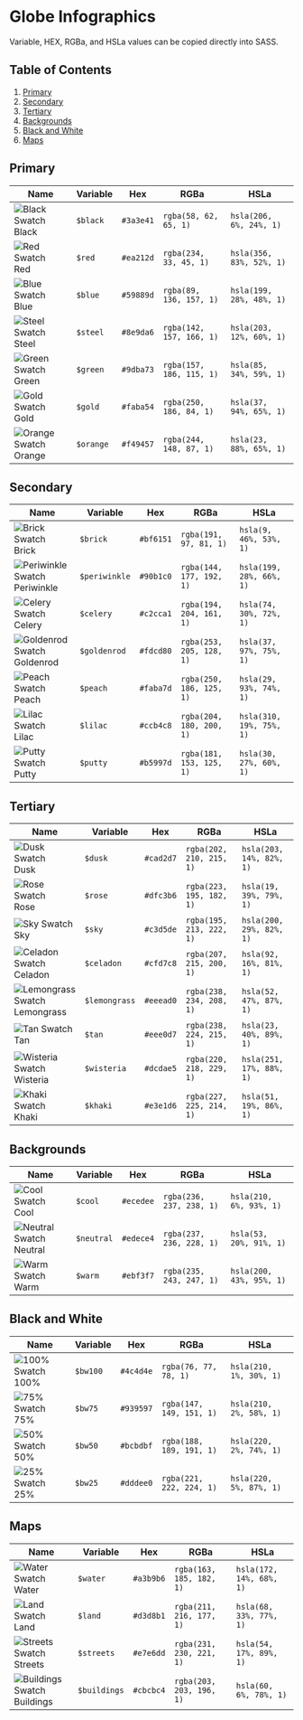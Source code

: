 # Globe Infographics

Variable, HEX, RGBa, and HSLa values can be copied directly into SASS.


## Table of Contents
1. [Primary](#primary)
3. [Secondary](#secondary)
4. [Tertiary](#tertiary)
5. [Backgrounds](#backgrounds)
6. [Black and White](#black-and-white)
7. [Maps](#maps)


## Primary

| Name                                                    | Variable  | Hex       | RGBa                     | HSLa                     |
| ------------------------------------------------------- | --------- | --------- | ------------------------ | ------------------------ |
| ![Black Swatch](http://i.imgur.com/o4kbdJr.png) Black   | `$black`  | `#3a3e41` | `rgba(58, 62, 65, 1)`    | `hsla(206, 6%, 24%, 1)`  |
| ![Red Swatch](http://i.imgur.com/gQYmXMS.png) Red       | `$red`    | `#ea212d` | `rgba(234, 33, 45, 1)`   | `hsla(356, 83%, 52%, 1)` |
| ![Blue Swatch](http://i.imgur.com/R2Up7UG.png) Blue     | `$blue`   | `#59889d` | `rgba(89, 136, 157, 1)`  | `hsla(199, 28%, 48%, 1)` |
| ![Steel Swatch](http://i.imgur.com/xioCkal.png) Steel   | `$steel`  | `#8e9da6` | `rgba(142, 157, 166, 1)` | `hsla(203, 12%, 60%, 1)` |
| ![Green Swatch](http://i.imgur.com/evDWKEZ.png) Green   | `$green`  | `#9dba73` | `rgba(157, 186, 115, 1)` | `hsla(85, 34%, 59%, 1)`  |
| ![Gold Swatch](http://i.imgur.com/Ud1S2eb.png) Gold     | `$gold`   | `#faba54` | `rgba(250, 186, 84, 1)`  | `hsla(37, 94%, 65%, 1)`  |
| ![Orange Swatch](http://i.imgur.com/T2UCXO5.png) Orange | `$orange` | `#f49457` | `rgba(244, 148, 87, 1)`  | `hsla(23, 88%, 65%, 1)`  |


## Secondary

| Name                                                            | Variable      | Hex       | RGBa                     | HSLa                     |
| --------------------------------------------------------------- | ------------- | --------- | ------------------------ | ------------------------ |
| ![Brick Swatch](http://i.imgur.com/FgjFqqa.png) Brick           | `$brick`      | `#bf6151` | `rgba(191, 97, 81, 1)`   | `hsla(9, 46%, 53%, 1)`   |
| ![Periwinkle Swatch](http://i.imgur.com/yfWNGtO.png) Periwinkle | `$periwinkle` | `#90b1c0` | `rgba(144, 177, 192, 1)` | `hsla(199, 28%, 66%, 1)` |
| ![Celery Swatch](http://i.imgur.com/DZyuyTg.png) Celery         | `$celery`     | `#c2cca1` | `rgba(194, 204, 161, 1)` | `hsla(74, 30%, 72%, 1)`  |
| ![Goldenrod Swatch](http://i.imgur.com/cuZIDJV.png) Goldenrod   | `$goldenrod`  | `#fdcd80` | `rgba(253, 205, 128, 1)` | `hsla(37, 97%, 75%, 1)`  |
| ![Peach Swatch](http://i.imgur.com/QoYeOdi.png) Peach           | `$peach`      | `#faba7d` | `rgba(250, 186, 125, 1)` | `hsla(29, 93%, 74%, 1)`  |
| ![Lilac Swatch](http://i.imgur.com/1wgCktU.png) Lilac           | `$lilac`      | `#ccb4c8` | `rgba(204, 180, 200, 1)` | `hsla(310, 19%, 75%, 1)` |
| ![Putty Swatch](http://i.imgur.com/xlpruAm.png) Putty           | `$putty`      | `#b5997d` | `rgba(181, 153, 125, 1)` | `hsla(30, 27%, 60%, 1)`  |


## Tertiary

| Name                                                            | Variable       | Hex       | RGBa                     | HSLa                     |
| --------------------------------------------------------------- | -------------- | --------- | ------------------------ | ------------------------ |
| ![Dusk Swatch](http://i.imgur.com/6Q0PeU1.png) Dusk             | `$dusk`        | `#cad2d7` | `rgba(202, 210, 215, 1)` | `hsla(203, 14%, 82%, 1)` |
| ![Rose Swatch](http://i.imgur.com/DIkazAY.png) Rose             | `$rose`        | `#dfc3b6` | `rgba(223, 195, 182, 1)` | `hsla(19, 39%, 79%, 1)`  |
| ![Sky Swatch](http://i.imgur.com/fnqKwZK.png) Sky               | `$sky`         | `#c3d5de` | `rgba(195, 213, 222, 1)` | `hsla(200, 29%, 82%, 1)` |
| ![Celadon Swatch](http://i.imgur.com/GvLdnsH.png) Celadon       | `$celadon`     | `#cfd7c8` | `rgba(207, 215, 200, 1)` | `hsla(92, 16%, 81%, 1)`  |
| ![Lemongrass Swatch](http://i.imgur.com/X46WVCf.png) Lemongrass | `$lemongrass`  | `#eeead0` | `rgba(238, 234, 208, 1)` | `hsla(52, 47%, 87%, 1)`  |
| ![Tan Swatch](http://i.imgur.com/YTividH.png) Tan               | `$tan`         | `#eee0d7` | `rgba(238, 224, 215, 1)` | `hsla(23, 40%, 89%, 1)`  |
| ![Wisteria Swatch](http://i.imgur.com/lfvqvNT.png) Wisteria     | `$wisteria`    | `#dcdae5` | `rgba(220, 218, 229, 1)` | `hsla(251, 17%, 88%, 1)` |
| ![Khaki Swatch](http://i.imgur.com/0f15a22.png) Khaki           | `$khaki`       | `#e3e1d6` | `rgba(227, 225, 214, 1)` | `hsla(51, 19%, 86%, 1)`  |


## Backgrounds

| Name                                                      | Variable   | Hex       | RGBa                     | HSLa                     |
| --------------------------------------------------------- | ---------- | --------- | ------------------------ | ------------------------ |
| ![Cool Swatch](http://i.imgur.com/Y9TmAah.png) Cool       | `$cool`    | `#ecedee` | `rgba(236, 237, 238, 1)` | `hsla(210, 6%, 93%, 1)`  |
| ![Neutral Swatch](http://i.imgur.com/BHz2eOg.png) Neutral | `$neutral` | `#edece4` | `rgba(237, 236, 228, 1)` | `hsla(53, 20%, 91%, 1)`  |
| ![Warm Swatch](http://i.imgur.com/tfMlotK.png) Warm       | `$warm`    | `#ebf3f7` | `rgba(235, 243, 247, 1)` | `hsla(200, 43%, 95%, 1)` |


## Black and White

| Name                                                | Variable | Hex       | RGBa                     | HSLa                    |
| --------------------------------------------------- | -------- | --------- | ------------------------ | ----------------------- |
| ![100% Swatch](http://i.imgur.com/ed1UuBr.png) 100% | `$bw100` | `#4c4d4e` | `rgba(76, 77, 78, 1)`    | `hsla(210, 1%, 30%, 1)` |
| ![75% Swatch](http://i.imgur.com/7A1N5RY.png) 75%   | `$bw75`  | `#939597` | `rgba(147, 149, 151, 1)` | `hsla(210, 2%, 58%, 1)` |
| ![50% Swatch](http://i.imgur.com/2RZxNgh.png) 50%   | `$bw50`  | `#bcbdbf` | `rgba(188, 189, 191, 1)` | `hsla(220, 2%, 74%, 1)` |
| ![25% Swatch](http://i.imgur.com/u1CMaBo.png) 25%   | `$bw25`  | `#dddee0` | `rgba(221, 222, 224, 1)` | `hsla(220, 5%, 87%, 1)` |


## Maps

| Name                                                          | Variable     | Hex       | RGBa                     | HSLa                     |
| ------------------------------------------------------------- | ------------ | --------- | ------------------------ | ------------------------ |
| ![Water Swatch](http://i.imgur.com/N0MuBA8.png) Water         | `$water`     | `#a3b9b6` | `rgba(163, 185, 182, 1)` | `hsla(172, 14%, 68%, 1)` |
| ![Land Swatch](http://i.imgur.com/KJgVPvf.png) Land           | `$land`      | `#d3d8b1` | `rgba(211, 216, 177, 1)` | `hsla(68, 33%, 77%, 1)`  |
| ![Streets Swatch](http://i.imgur.com/zAtTK0W.png) Streets     | `$streets`   | `#e7e6dd` | `rgba(231, 230, 221, 1)` | `hsla(54, 17%, 89%, 1)`  |
| ![Buildings Swatch](http://i.imgur.com/H2mVBKG.png) Buildings | `$buildings` | `#cbcbc4` | `rgba(203, 203, 196, 1)` | `hsla(60, 6%, 78%, 1)`   |